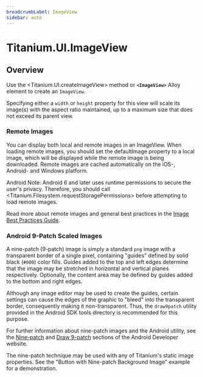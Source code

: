 ```yaml
---
breadcrumbLabel: ImageView
sidebar: auto
---
```


# Titanium.UI.ImageView

<ProxySummary/>

## Overview

Use the <Titanium.UI.createImageView> method or **`<ImageView>`** Alloy element to create an `ImageView`.

Specifying either a `width` or `height` property for this view will scale its image(s) with
the aspect ratio maintained, up to a maximum size that does not exceed its parent view.

### Remote Images

You can display both local and remote images in an ImageView. When loading remote images, you should 
set the defaultImage property to a local image, which will be displayed while the remote image is being 
downloaded. Remote images are cached automatically on the iOS-, Android- and Windows platform.

Android Note: Android 6 and later uses runtime permissions to secure the user's privacy. 
Therefore, you should call <Titanium.Filesystem.requestStoragePermissions> before attempting to load remote images.

Read more about remote images and general best practices in the [Image Best Practices Guide](https://wiki.appcelerator.org/display/guides2/Image+Best+Practices#ImageBestPractices-Cachingremoteimages).

### Android 9-Patch Scaled Images

A nine-patch (9-patch) image is simply a standard `png` image with a transparent border of a
single pixel, containing "guides" defined by solid black (`#000`) color fills. Guides added to the
top and left edges determine that the image may be stretched in horizontal and vertical planes
respectively. Optionally, the content area may be defined by guides added to the bottom and
right edges.

Although any image editor may be used to create the guides, certain settings can cause the edges
of the graphic to "bleed" into the transparent border, consequently making it non-transparent.
Thus, the `draw9patch` utility provided in the Android SDK tools directory is recommended for
this purpose.

For further information about nine-patch images and the Android utility, see the
[Nine-patch](https://developer.android.com/guide/topics/graphics/drawables#nine-patch)
and [Draw 9-patch](https://developer.android.com/studio/write/draw9patch) sections
of the Android Developer website.

The nine-patch technique may be used with any of Titanium's static image properties. See the
"Button with Nine-patch Background Image" example for a demonstration.

<ApiDocs/>
